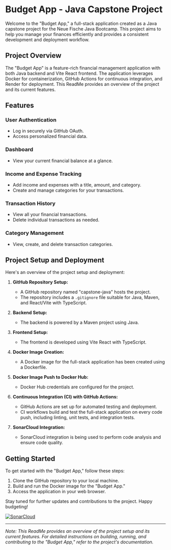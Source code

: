 # Budget App - Java Capstone Project

Welcome to the "Budget App," a full-stack application created as a Java capstone project for the Neue Fische Java Bootcamp. This project aims to help you manage your finances efficiently and provides a consistent development and deployment workflow.

## Project Overview

The "Budget App" is a feature-rich financial management application with both Java backend and Vite React frontend. The application leverages Docker for containerization, GitHub Actions for continuous integration, and Render for deployment. This ReadMe provides an overview of the project and its current features.

## Features

### User Authentication

- Log in securely via GitHub OAuth.
- Access personalized financial data.

### Dashboard

- View your current financial balance at a glance.

### Income and Expense Tracking

- Add income and expenses with a title, amount, and category.
- Create and manage categories for your transactions.

### Transaction History

- View all your financial transactions.
- Delete individual transactions as needed.

### Category Management

- View, create, and delete transaction categories.

## Project Setup and Deployment

Here's an overview of the project setup and deployment:

1. **GitHub Repository Setup:**
   - A GitHub repository named "capstone-java" hosts the project.
   - The repository includes a `.gitignore` file suitable for Java, Maven, and React/Vite with TypeScript.

2. **Backend Setup:**
   - The backend is powered by a Maven project using Java.

3. **Frontend Setup:**
   - The frontend is developed using Vite React with TypeScript.

4. **Docker Image Creation:**
   - A Docker image for the full-stack application has been created using a Dockerfile.

5. **Docker Image Push to Docker Hub:**
   - Docker Hub credentials are configured for the project.

6. **Continuous Integration (CI) with GitHub Actions:**
   - GitHub Actions are set up for automated testing and deployment.
   - CI workflows build and test the full-stack application on every code push, including linting, unit tests, and integration tests.

7. **SonarCloud Integration:**
   - SonarCloud integration is being used to perform code analysis and ensure code quality.

## Getting Started

To get started with the "Budget App," follow these steps:

1. Clone the GitHub repository to your local machine.
2. Build and run the Docker image for the "Budget App."
3. Access the application in your web browser.

Stay tuned for further updates and contributions to the project. Happy budgeting!

[![SonarCloud](https://sonarcloud.io/images/project_badges/sonarcloud-orange.svg)](https://sonarcloud.io/summary/new_code?id=ryliecc_capstone-java-backend)

---

*Note: This ReadMe provides an overview of the project setup and its current features. For detailed instructions on building, running, and contributing to the "Budget App," refer to the project's documentation.*
